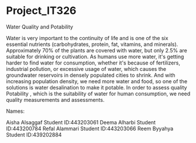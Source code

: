 # Project_IT326

 
Water Quality and Potability

Water is very important to the continuity of life and is one of the six essential nutrients (carbohydrates, protein, fat, vitamins, and minerals). Approximately 70% of the plants are covered with water, but only 2.5% are suitable for drinking or cultivation. As humans use more water, it's getting harder to find water for consumption, whether it's because of fertilizers, industrial pollution, or excessive usage of water, which causes the groundwater reservoirs in densely populated cities to shrink. And with increasing population density, we need more water and food, so one of the solutions is water desalination to make it potable. In order to assess quality Potability , which is the suitability of water for human consumption, we need quality measurements and assessments.


Names:

Aisha Alsaggaf Student ID:443203061
Deema Alharbi Student ID:443200784 
Refal Alammari Student ID:443203066 
Reem Byyahya Student ID:439202884